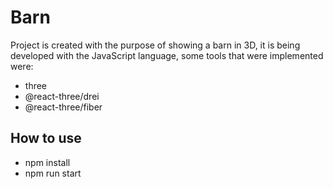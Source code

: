 # Barn
 Project is created with the purpose of showing a barn in 3D, it is being developed with the JavaScript language, some tools 
 that were implemented were:

* three
* @react-three/drei
* @react-three/fiber

## How to use
* npm  install
* npm run start

